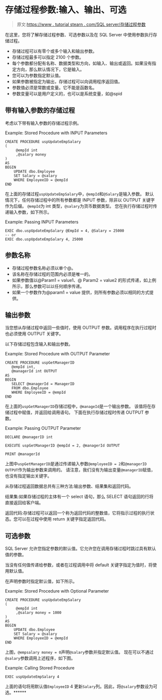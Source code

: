 # 存储过程参数:输入、输出、可选

> 原文:[https://www . tutorial stearn . com/SQL server/存储过程参数](https://www.tutorialsteacher.com/sqlserver/stored-procedure-parameters)

在这里，您将了解存储过程参数、可选参数以及在 SQL Server 中使用参数执行存储过程。

*   存储过程可以有零个或多个输入和输出参数。
*   存储过程最多可以指定 2100 个参数。
*   每个参数都分配有名称、数据类型和方向，如输入、输出或返回。如果没有指定方向，那么默认情况下，它是输入。
*   您可以为参数指定默认值。
*   如果参数被指定为输出，存储过程可以向调用程序返回值。
*   参数值必须是常数或变量。它不能是函数名。
*   参数变量可以是用户定义的，也可以是系统变量，如@spid

## 带有输入参数的存储过程

考虑以下带有输入参数的存储过程示例。

Example: Stored Procedure with INPUT Parameters 

```
CREATE PROCEDURE uspUpdateEmpSalary
(
     @empId int
     ,@salary money
)
AS
BEGIN
    UPDATE dbo.Employee
    SET Salary = @salary
    WHERE EmployeeID = @empId
END 
```

在上面的存储过程`uspUpdateEmpSalary`中，`@empId`和`@Salary`是输入参数。 默认情况下，任何存储过程中的所有参数都是 INPUT 参数，除非以 OUTPUT 关键字作为后缀。 `@empId`为 int 类型，`@salary`为货币数据类型。 您在执行存储过程时传递输入参数，如下所示。

Example: Passing INPUT Parameters 

```
EXEC dbo.uspUpdateEmpSalary @EmpId = 4, @Salary = 25000
-- or
EXEC dbo.uspUpdateEmpSalary 4, 25000 
```

## 参数名称

*   存储过程参数名称必须以单个@。
*   该名称在存储过程的范围内必须是唯一的。
*   如果参数值以@Param1 = value1、@ Param2 = value2 的形式传递，如上例所示，那么参数可以以任何顺序传递。
*   如果一个参数作为@param1 = value 提供，则所有参数必须以相同的方式提供。

## 输出参数

当您想从存储过程中返回一些值时，使用 OUTPUT 参数。调用程序在执行过程时也必须使用 OUTPUT 关键字。

以下存储过程包含输入和输出参数。

Example: Stored Procedure with OUTPUT Parameter 

```
CREATE PROCEDURE uspGetManagerID  
   @empId int,  
   @managerId int OUTPUT  
AS  
BEGIN  
   SELECT @managerId = ManagerID
   FROM dbo.Employee
   WHERE EmployeeID = @empId  
END 
```

在上面的`uspGetManagerID`存储过程中，`@manageId`是一个输出参数。 该值将在存储过程中赋值，并返回给调用语句。 下面在执行存储过程时传递 OUTPUT 参数。

Example: Passing OUTPUT Parameter 

```
DECLARE @managerID int

EXECUTE uspGetManagerID @empId = 2, @managerId OUTPUT

PRINT @managerId 
```

上图中`uspGetManagerID`是通过传递输入参数`@employeeID = 2`和`@managerID OUTPUT`作为输出参数来调用的。 请注意，我们没有为输出变量`@managerID`赋值，也没有指定输出关键字。

从存储过程返回数据总共有三种方法:输出参数、结果集和返回代码。

结果集:如果存储过程的主体有一个 select 语句，那么 SELECT 语句返回的行将直接返回给客户端。

返回代码:存储过程可以返回一个称为返回代码的整数值，它将指示过程的执行状态。您可以在过程中使用 return 关键字指定返回代码。

## 可选参数

SQL Server 允许您指定参数的默认值。它允许您在调用存储过程时跳过具有默认值的参数。

当没有任何值传递给参数，或者在过程调用中将 default 关键字指定为值时，将使用默认值。

在声明参数时指定默认值，如下所示。

Example: Stored Procedure with Optional Parameter 

```
CREATE PROCEDURE uspUpdateEmpSalary
(
     @empId int
     ,@salary money = 1000
)
AS
BEGIN
    UPDATE dbo.Employee
    SET Salary = @salary
    WHERE EmployeeID = @empId
END 
```

上图，`@empsalary money = 0`声明`@salary`参数并指定默认值。 现在可以不通过`@salary`参数调用上述程序，如下图。

Example: Calling Stored Procedure 

```
EXEC uspUpdateEmpSalary 4 
```

上面的语句将用默认值`EmployeeID` 4 更新`Salary`列。因此，将`@salary`参数设为可选。******